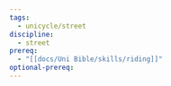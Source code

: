 ```yaml
---
tags:
  - unicycle/street
discipline:
  - street
prereq:
  - "[[docs/Uni Bible/skills/riding]]"
optional-prereq: 
---
```

